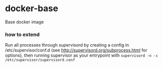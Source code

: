# docker-base
Base docker image

### how to extend ###

Run all processes through supervisord by creating a config in /etc/supervisor/conf.d (see 
http://supervisord.org/subprocess.html for options), then running supervisor as your entrypoint with `supervisord -n -c 
/etc/supervisor/supervisord.conf`
